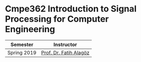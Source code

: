 # Cmpe362 Introduction to Signal Processing for Computer Engineering
| Semester | Instructor |
| --- | --- |
| Spring 2019 | [Prof. Dr. Fatih Alagöz](https://www.cmpe.boun.edu.tr/~alagoz/) |
